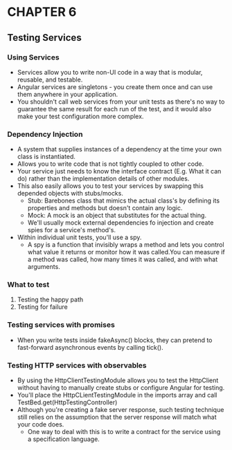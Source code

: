 # CHAPTER 6
## Testing Services

### Using Services
- Services allow you to write non-UI code in a way that is modular, reusable, and testable.
- Angular services are singletons - you create them once and can use them anywhere in your application.
- You shouldn't call web services from your unit tests as there's no way to guarantee the same result for each run of the test, and it would also make your test configuration more complex.

### Dependency Injection
- A system that supplies instances of a dependency at the time your own class is instantiated.
- Allows you to write code that is not tightly coupled to other code.
- Your service just needs to know the interface contract (E.g. What it can do) rather than the implementation details of other modules.
- This also easily allows you to test your services by swapping this depended objects with stubs/mocks.
    - Stub: Barebones class that mimics the actual class's by defining its properties and methods but doesn't contain any logic.
    - Mock: A mock is an object that substitutes for the actual thing.
    - We'll usually mock external dependencies fo injection and create spies for a service's method's.
- Within individual unit tests, you'll use a spy.
    - A spy is a function that invisibly wraps a method and lets you control what value it returns or monitor how it was called.You can measure if a method was called, how many times it was called, and with what arguments.

### What to test
1. Testing the happy path
2. Testing for failure

### Testing services with promises
- When you write tests inside fakeAsync() blocks, they can pretend to fast-forward asynchronous events by calling tick().

### Testing HTTP services with observables
- By using the HttpClientTestingModule allows you to test the HttpClient without having to manually create stubs or configure Angular for testing.
- You'll place the HttpCLientTestingModule in the imports array and call TestBed.get(HttpTestingController)
- Although you're creating a fake server response, such testing technique still relies on the assumption that the server response will match what your code does.
    - One way to deal with this is to write a contract for the service using a specification language.